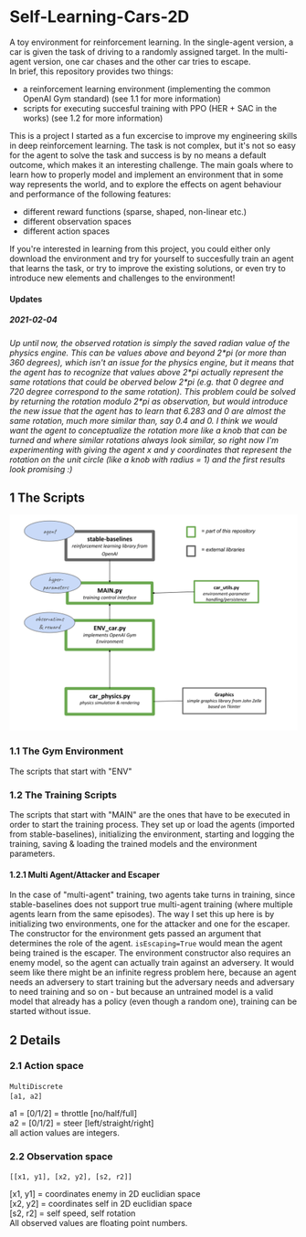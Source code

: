 # Self-Learning-Cars-2D
A toy environment for reinforcement learning. In the single-agent version, a car is given the task of driving to a randomly assigned target. In the multi-agent version, one car chases and the other car tries to escape.  
In brief, this repository provides two things:  
- a reinforcement learning environment (implementing the common OpenAI Gym standard) (see 1.1 for more information)
- scripts for executing succesful training with PPO (HER + SAC in the works) (see 1.2 for more information)

This is a project I started as a fun excercise to improve my engineering skills in deep reinforcement learning.
The task is not complex, but it's not so easy for the agent to solve the task and success is by no means a default outcome, which makes it an interesting challenge. 
The main goals where to learn how to properly model and implement an environment that in some way represents the world, and to explore the effects on agent behaviour and performance of the following features:
- different reward functions (sparse, shaped, non-linear etc.)
- different observation spaces
- different action spaces  

If you're interested in learning from this project, you could either only download the environment and try for yourself to succesfully train an agent that learns the task, or try to improve the existing solutions, or even try to introduce new elements and challenges to the environment!

#### Updates
##### 2021-02-04
*Up until now, the observed rotation is simply the saved radian value of the physics engine. This can be values above and beyond 2\*pi (or more than 360 degrees), which isn't an issue for the physics engine, but it means that the agent has to recognize that values above 2\*pi actually represent the same rotations that could be oberved below 2\*pi (e.g. that 0 degree and 720 degree correspond to the same rotation). This problem could be solved by returning the rotation modulo 2\*pi as observation, but would introduce the new issue that the agent has to learn that 6.283 and 0 are almost the same rotation, much more similar than, say 0.4 and 0. I think we would want the agent to conceptualize the rotation more like a knob that can be turned and where similar rotations always look similar, so right now I'm experimenting with giving the agent x and y coordinates that represent the rotation on the unit circle (like a knob with radius = 1) and the first results look promising :)*
## 1 The Scripts  

<img src="Pictures/architecture.svg"/>  

### 1.1 The Gym Environment
The scripts that start with "ENV"
### 1.2 The Training Scripts
The scripts that start with "MAIN" are the ones that have to be executed in order to start the training process. They set up or load the agents (imported from stable-baselines), initializing the environment, starting and logging the training, saving & loading the trained models and the environment parameters.  
#### 1.2.1 Multi Agent/Attacker and Escaper
In the case of "multi-agent" training, two agents take turns in training, since stable-baselines does not support true multi-agent training (where multiple agents learn from the same episodes). The way I set this up here is by initializing two environments, one for the attacker and one for the escaper. The constructor for the environment gets passed an argument that determines the role of the agent. ```isEscaping=True``` would mean the agent being trained is the escaper. The environment constructor also requires an enemy model, so the agent can actually train against an adversery. It would seem like there might be an infinite regress problem here, because an agent needs an adversery to start training but the adversary needs and adversary to need training and so on - but because an untrained model is a valid model that already has a policy (even though a random one), training can be started without issue.


## 2 Details
### 2.1 Action space
```MultiDiscrete```  
```[a1, a2]```  
  
a1 = [0/1/2] = throttle [no/half/full]  
a2 = [0/1/2] = steer [left/straight/right]  
all action values are integers.

### 2.2 Observation space
```[[x1, y1], [x2, y2], [s2, r2]]```  
  
[x1, y1] = coordinates enemy in 2D euclidian space  
[x2, y2] = coordinates self in 2D euclidian space  
[s2, r2] = self speed, self rotation  
All observed values are floating point numbers.
